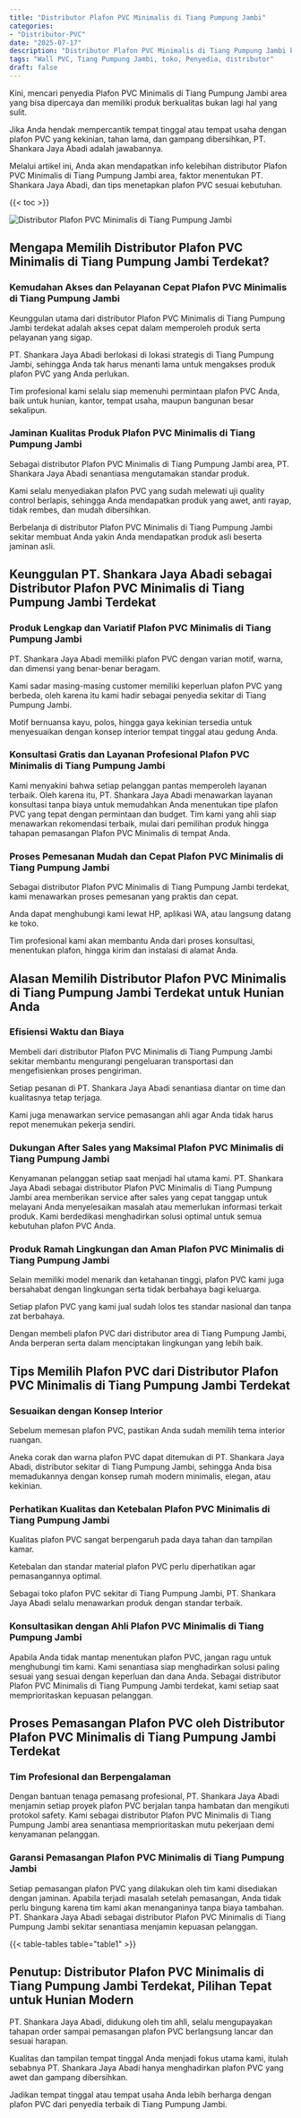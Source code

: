 ```yaml
---
title: "Distributor Plafon PVC Minimalis di Tiang Pumpung Jambi"
categories: 
- "Distributor-PVC"
date: "2025-07-17"
description: "Distributor Plafon PVC Minimalis di Tiang Pumpung Jambi bagi tempat tinggal, office, dan ritel. Produk unggulan, beragam motif, variasi warna elegan, dengan layanan penempatan ditangani oleh tim ahli serta kepastian resmi!|Jasa distribusi Plafon PVC Minimalis di Tiang Pumpung Jambi untuk kebutuhan tempat tinggal, office, maupun ritel, dengan panel terbaik dan penempatan oleh teknisi berpengalaman dan kepastian resmi.|Alternatif Plafon PVC Minimalis di Tiang Pumpung Jambi yang andal untuk tempat tinggal, perkantoran, dan toko, bersama panel unggulan dan penempatan dikerjakan oleh teknisi berpengalaman dan garansi resmi.|Penjualan Plafon PVC Minimalis di Tiang Pumpung Jambi untuk tempat tinggal, perkantoran, dan ritel, beserta material terbaik dan penempatan oleh tenaga ahli ahli, disertai beserta jaminan resmi.}"
tags: "Wall PVC, Tiang Pumpung Jambi, toko, Penyedia, distributor"
draft: false
---
```


Kini, mencari penyedia Plafon PVC Minimalis di Tiang Pumpung Jambi area yang bisa dipercaya dan memiliki produk berkualitas bukan lagi hal yang sulit.

Jika Anda hendak mempercantik tempat tinggal atau tempat usaha dengan plafon PVC yang kekinian, tahan lama, dan gampang dibersihkan, PT. Shankara Jaya Abadi adalah jawabannya.

Melalui artikel ini, Anda akan mendapatkan info kelebihan distributor Plafon PVC Minimalis di Tiang Pumpung Jambi area, faktor menentukan PT. Shankara Jaya Abadi, dan tips menetapkan plafon PVC sesuai kebutuhan.

{{< toc >}}

![Distributor Plafon PVC Minimalis di Tiang Pumpung Jambi](/images/Distributor-PVC/Distributor-Plafon-PVC-Minimalis-di-Tiang-Pumpung-Jambi.png)


## Mengapa Memilih Distributor Plafon PVC Minimalis di Tiang Pumpung Jambi Terdekat?

### Kemudahan Akses dan Pelayanan Cepat Plafon PVC Minimalis di Tiang Pumpung Jambi

Keunggulan utama dari distributor Plafon PVC Minimalis di Tiang Pumpung Jambi terdekat adalah akses cepat dalam memperoleh produk serta pelayanan yang sigap.

PT. Shankara Jaya Abadi berlokasi di lokasi strategis di Tiang Pumpung Jambi, sehingga Anda tak harus menanti lama untuk mengakses produk plafon PVC yang Anda perlukan.

Tim profesional kami selalu siap memenuhi permintaan plafon PVC Anda, baik untuk hunian, kantor, tempat usaha, maupun bangunan besar sekalipun.

### Jaminan Kualitas Produk Plafon PVC Minimalis di Tiang Pumpung Jambi

Sebagai distributor Plafon PVC Minimalis di Tiang Pumpung Jambi area, PT. Shankara Jaya Abadi senantiasa mengutamakan standar produk.

Kami selalu menyediakan plafon PVC yang sudah melewati uji quality control berlapis, sehingga Anda mendapatkan produk yang awet, anti rayap, tidak rembes, dan mudah dibersihkan.

Berbelanja di distributor Plafon PVC Minimalis di Tiang Pumpung Jambi sekitar membuat Anda yakin Anda mendapatkan produk asli beserta jaminan asli.

## Keunggulan PT. Shankara Jaya Abadi sebagai Distributor Plafon PVC Minimalis di Tiang Pumpung Jambi Terdekat

### Produk Lengkap dan Variatif Plafon PVC Minimalis di Tiang Pumpung Jambi

PT. Shankara Jaya Abadi memiliki plafon PVC dengan varian motif, warna, dan dimensi yang benar-benar beragam.

Kami sadar masing-masing customer memiliki keperluan plafon PVC yang berbeda, oleh karena itu kami hadir sebagai penyedia sekitar di Tiang Pumpung Jambi.

Motif bernuansa kayu, polos, hingga gaya kekinian tersedia untuk menyesuaikan dengan konsep interior tempat tinggal atau gedung Anda.

### Konsultasi Gratis dan Layanan Profesional Plafon PVC Minimalis di Tiang Pumpung Jambi

Kami menyakini bahwa setiap pelanggan pantas memperoleh layanan terbaik. Oleh karena itu, PT. Shankara Jaya Abadi menawarkan layanan konsultasi tanpa biaya untuk memudahkan Anda menentukan tipe plafon PVC yang tepat dengan permintaan dan budget. Tim kami yang ahli siap menawarkan rekomendasi terbaik, mulai dari pemilihan produk hingga tahapan pemasangan Plafon PVC Minimalis di tempat Anda.

### Proses Pemesanan Mudah dan Cepat Plafon PVC Minimalis di Tiang Pumpung Jambi

Sebagai distributor Plafon PVC Minimalis di Tiang Pumpung Jambi terdekat, kami menawarkan proses pemesanan yang praktis dan cepat.

Anda dapat menghubungi kami lewat HP, aplikasi WA, atau langsung datang ke toko.

Tim profesional kami akan membantu Anda dari proses konsultasi, menentukan plafon, hingga kirim dan instalasi di alamat Anda.

## Alasan Memilih Distributor Plafon PVC Minimalis di Tiang Pumpung Jambi Terdekat untuk Hunian Anda

### Efisiensi Waktu dan Biaya

Membeli dari distributor Plafon PVC Minimalis di Tiang Pumpung Jambi sekitar membantu mengurangi pengeluaran transportasi dan mengefisienkan proses pengiriman.

Setiap pesanan di PT. Shankara Jaya Abadi senantiasa diantar on time dan kualitasnya tetap terjaga.

Kami juga menawarkan service pemasangan ahli agar Anda tidak harus repot menemukan pekerja sendiri.

### Dukungan After Sales yang Maksimal Plafon PVC Minimalis di Tiang Pumpung Jambi

Kenyamanan pelanggan setiap saat menjadi hal utama kami. PT. Shankara Jaya Abadi sebagai distributor Plafon PVC Minimalis di Tiang Pumpung Jambi area memberikan service after sales yang cepat tanggap untuk melayani Anda menyelesaikan masalah atau memerlukan informasi terkait produk. Kami berdedikasi menghadirkan solusi optimal untuk semua kebutuhan plafon PVC Anda.

### Produk Ramah Lingkungan dan Aman Plafon PVC Minimalis di Tiang Pumpung Jambi

Selain memiliki model menarik dan ketahanan tinggi, plafon PVC kami juga bersahabat dengan lingkungan serta tidak berbahaya bagi keluarga.

Setiap plafon PVC yang kami jual sudah lolos tes standar nasional dan tanpa zat berbahaya.

Dengan membeli plafon PVC dari distributor area di Tiang Pumpung Jambi, Anda berperan serta dalam menciptakan lingkungan yang lebih baik.

## Tips Memilih Plafon PVC dari Distributor Plafon PVC Minimalis di Tiang Pumpung Jambi Terdekat

### Sesuaikan dengan Konsep Interior

Sebelum memesan plafon PVC, pastikan Anda sudah memilih tema interior ruangan.

Aneka corak dan warna plafon PVC dapat ditemukan di PT. Shankara Jaya Abadi, distributor sekitar di Tiang Pumpung Jambi, sehingga Anda bisa memadukannya dengan konsep rumah modern minimalis, elegan, atau kekinian.

### Perhatikan Kualitas dan Ketebalan Plafon PVC Minimalis di Tiang Pumpung Jambi

Kualitas plafon PVC sangat berpengaruh pada daya tahan dan tampilan kamar.

Ketebalan dan standar material plafon PVC perlu diperhatikan agar pemasangannya optimal.

Sebagai toko plafon PVC sekitar di Tiang Pumpung Jambi, PT. Shankara Jaya Abadi selalu menawarkan produk dengan standar terbaik.

### Konsultasikan dengan Ahli Plafon PVC Minimalis di Tiang Pumpung Jambi

Apabila Anda tidak mantap menentukan plafon PVC, jangan ragu untuk menghubungi tim kami. Kami senantiasa siap menghadirkan solusi paling sesuai yang sesuai dengan keperluan dan dana Anda. Sebagai distributor Plafon PVC Minimalis di Tiang Pumpung Jambi terdekat, kami setiap saat memprioritaskan kepuasan pelanggan.

## Proses Pemasangan Plafon PVC oleh Distributor Plafon PVC Minimalis di Tiang Pumpung Jambi Terdekat

### Tim Profesional dan Berpengalaman

Dengan bantuan tenaga pemasang profesional, PT. Shankara Jaya Abadi menjamin setiap proyek plafon PVC berjalan tanpa hambatan dan mengikuti protokol safety. Kami sebagai distributor Plafon PVC Minimalis di Tiang Pumpung Jambi area senantiasa memprioritaskan mutu pekerjaan demi kenyamanan pelanggan.

### Garansi Pemasangan Plafon PVC Minimalis di Tiang Pumpung Jambi

Setiap pemasangan plafon PVC yang dilakukan oleh tim kami disediakan dengan jaminan. Apabila terjadi masalah setelah pemasangan, Anda tidak perlu bingung karena tim kami akan menanganinya tanpa biaya tambahan. PT. Shankara Jaya Abadi sebagai distributor Plafon PVC Minimalis di Tiang Pumpung Jambi sekitar senantiasa menjamin kepuasan pelanggan.

{{< table-tables table="table1" >}}

## Penutup: Distributor Plafon PVC Minimalis di Tiang Pumpung Jambi Terdekat, Pilihan Tepat untuk Hunian Modern

PT. Shankara Jaya Abadi, didukung oleh tim ahli, selalu mengupayakan tahapan order sampai pemasangan plafon PVC berlangsung lancar dan sesuai harapan.

Kualitas dan tampilan tempat tinggal Anda menjadi fokus utama kami, itulah sebabnya PT. Shankara Jaya Abadi hanya menghadirkan plafon PVC yang awet dan gampang dibersihkan.

Jadikan tempat tinggal atau tempat usaha Anda lebih berharga dengan plafon PVC dari penyedia terbaik di Tiang Pumpung Jambi.